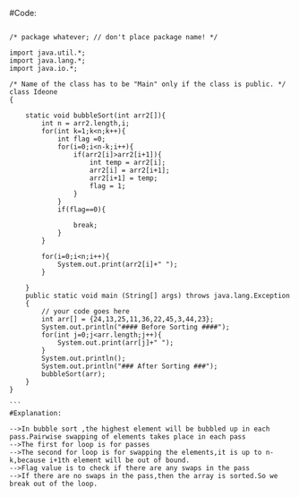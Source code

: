 #Code:

````

/* package whatever; // don't place package name! */

import java.util.*;
import java.lang.*;
import java.io.*;

/* Name of the class has to be "Main" only if the class is public. */
class Ideone
{
	
	static void bubbleSort(int arr2[]){
		int n = arr2.length,i;
		for(int k=1;k<n;k++){
			int flag =0;
			for(i=0;i<n-k;i++){
				if(arr2[i]>arr2[i+1]){
					int temp = arr2[i];
					arr2[i] = arr2[i+1];
					arr2[i+1] = temp;
					flag = 1;
				}
			}
			if(flag==0){
				
				break;
			}
		}

		for(i=0;i<n;i++){
			System.out.print(arr2[i]+" ");
		}
		
	}
	public static void main (String[] args) throws java.lang.Exception
	{
		// your code goes here
		int arr[] = {24,13,25,11,36,22,45,3,44,23};
		System.out.println("#### Before Sorting ####");
		for(int j=0;j<arr.length;j++){
			System.out.print(arr[j]+" ");
		}
		System.out.println();
		System.out.println("### After Sorting ###");
		bubbleSort(arr);
	}
}

```
#Explanation:

-->In bubble sort ,the highest element will be bubbled up in each pass.Pairwise swapping of elements takes place in each pass
-->The first for loop is for passes
-->The second for loop is for swapping the elements,it is up to n-k,because i+1th element will be out of bound.
-->Flag value is to check if there are any swaps in the pass
-->If there are no swaps in the pass,then the array is sorted.So we break out of the loop.
